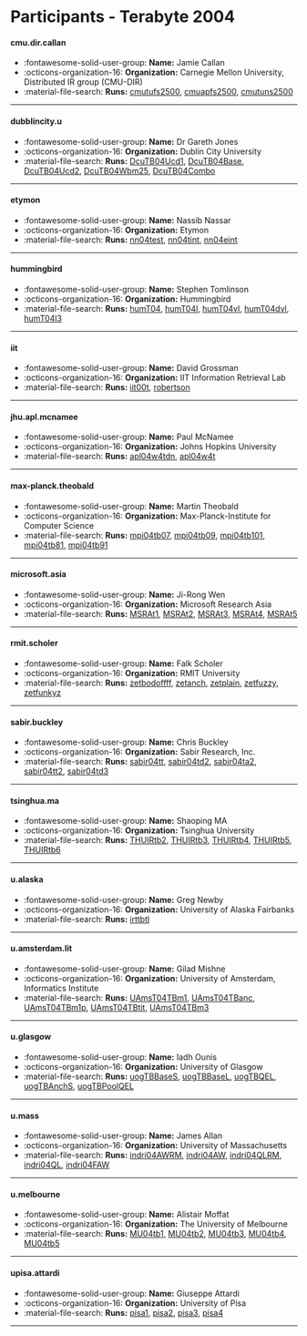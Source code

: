 # Participants - Terabyte 2004 

#### cmu.dir.callan 
 - :fontawesome-solid-user-group: **Name:** Jamie Callan 
 - :octicons-organization-16: **Organization:** Carnegie Mellon University, Distributed IR group (CMU-DIR) 
 - :material-file-search: **Runs:** [cmutufs2500](./runs.md#cmutufs2500), [cmuapfs2500](./runs.md#cmuapfs2500), [cmutuns2500](./runs.md#cmutuns2500) 

---
#### dubblincity.u 
 - :fontawesome-solid-user-group: **Name:** Dr Gareth Jones 
 - :octicons-organization-16: **Organization:** Dublin City University 
 - :material-file-search: **Runs:** [DcuTB04Ucd1](./runs.md#dcutb04ucd1), [DcuTB04Base](./runs.md#dcutb04base), [DcuTB04Ucd2](./runs.md#dcutb04ucd2), [DcuTB04Wbm25](./runs.md#dcutb04wbm25), [DcuTB04Combo](./runs.md#dcutb04combo) 

---
#### etymon 
 - :fontawesome-solid-user-group: **Name:** Nassib Nassar 
 - :octicons-organization-16: **Organization:** Etymon 
 - :material-file-search: **Runs:** [nn04test](./runs.md#nn04test), [nn04tint](./runs.md#nn04tint), [nn04eint](./runs.md#nn04eint) 

---
#### hummingbird 
 - :fontawesome-solid-user-group: **Name:** Stephen Tomlinson 
 - :octicons-organization-16: **Organization:** Hummingbird 
 - :material-file-search: **Runs:** [humT04](./runs.md#humt04), [humT04l](./runs.md#humt04l), [humT04vl](./runs.md#humt04vl), [humT04dvl](./runs.md#humt04dvl), [humT04l3](./runs.md#humt04l3) 

---
#### iit 
 - :fontawesome-solid-user-group: **Name:** David Grossman 
 - :octicons-organization-16: **Organization:** IIT Information Retrieval Lab 
 - :material-file-search: **Runs:** [iit00t](./runs.md#iit00t), [robertson](./runs.md#robertson) 

---
#### jhu.apl.mcnamee 
 - :fontawesome-solid-user-group: **Name:** Paul McNamee 
 - :octicons-organization-16: **Organization:** Johns Hopkins University 
 - :material-file-search: **Runs:** [apl04w4tdn](./runs.md#apl04w4tdn), [apl04w4t](./runs.md#apl04w4t) 

---
#### max-planck.theobald 
 - :fontawesome-solid-user-group: **Name:** Martin Theobald 
 - :octicons-organization-16: **Organization:** Max-Planck-Institute for Computer Science 
 - :material-file-search: **Runs:** [mpi04tb07](./runs.md#mpi04tb07), [mpi04tb09](./runs.md#mpi04tb09), [mpi04tb101](./runs.md#mpi04tb101), [mpi04tb81](./runs.md#mpi04tb81), [mpi04tb91](./runs.md#mpi04tb91) 

---
#### microsoft.asia 
 - :fontawesome-solid-user-group: **Name:** Ji-Rong Wen 
 - :octicons-organization-16: **Organization:** Microsoft Research Asia 
 - :material-file-search: **Runs:** [MSRAt1](./runs.md#msrat1), [MSRAt2](./runs.md#msrat2), [MSRAt3](./runs.md#msrat3), [MSRAt4](./runs.md#msrat4), [MSRAt5](./runs.md#msrat5) 

---
#### rmit.scholer 
 - :fontawesome-solid-user-group: **Name:** Falk Scholer 
 - :octicons-organization-16: **Organization:** RMIT University 
 - :material-file-search: **Runs:** [zetbodoffff](./runs.md#zetbodoffff), [zetanch](./runs.md#zetanch), [zetplain](./runs.md#zetplain), [zetfuzzy](./runs.md#zetfuzzy), [zetfunkyz](./runs.md#zetfunkyz) 

---
#### sabir.buckley 
 - :fontawesome-solid-user-group: **Name:** Chris Buckley 
 - :octicons-organization-16: **Organization:** Sabir Research, Inc. 
 - :material-file-search: **Runs:** [sabir04tt](./runs.md#sabir04tt), [sabir04td2](./runs.md#sabir04td2), [sabir04ta2](./runs.md#sabir04ta2), [sabir04tt2](./runs.md#sabir04tt2), [sabir04td3](./runs.md#sabir04td3) 

---
#### tsinghua.ma 
 - :fontawesome-solid-user-group: **Name:** Shaoping MA 
 - :octicons-organization-16: **Organization:** Tsinghua University 
 - :material-file-search: **Runs:** [THUIRtb2](./runs.md#thuirtb2), [THUIRtb3](./runs.md#thuirtb3), [THUIRtb4](./runs.md#thuirtb4), [THUIRtb5](./runs.md#thuirtb5), [THUIRtb6](./runs.md#thuirtb6) 

---
#### u.alaska 
 - :fontawesome-solid-user-group: **Name:** Greg Newby 
 - :octicons-organization-16: **Organization:** University of Alaska Fairbanks 
 - :material-file-search: **Runs:** [irttbtl](./runs.md#irttbtl) 

---
#### u.amsterdam.lit 
 - :fontawesome-solid-user-group: **Name:** Gilad Mishne 
 - :octicons-organization-16: **Organization:** University of Amsterdam, Informatics Institute 
 - :material-file-search: **Runs:** [UAmsT04TBm1](./runs.md#uamst04tbm1), [UAmsT04TBanc](./runs.md#uamst04tbanc), [UAmsT04TBm1p](./runs.md#uamst04tbm1p), [UAmsT04TBtit](./runs.md#uamst04tbtit), [UAmsT04TBm3](./runs.md#uamst04tbm3) 

---
#### u.glasgow 
 - :fontawesome-solid-user-group: **Name:** Iadh Ounis 
 - :octicons-organization-16: **Organization:** University of Glasgow 
 - :material-file-search: **Runs:** [uogTBBaseS](./runs.md#uogtbbases), [uogTBBaseL](./runs.md#uogtbbasel), [uogTBQEL](./runs.md#uogtbqel), [uogTBAnchS](./runs.md#uogtbanchs), [uogTBPoolQEL](./runs.md#uogtbpoolqel) 

---
#### u.mass 
 - :fontawesome-solid-user-group: **Name:** James Allan 
 - :octicons-organization-16: **Organization:** University of Massachusetts 
 - :material-file-search: **Runs:** [indri04AWRM](./runs.md#indri04awrm), [indri04AW](./runs.md#indri04aw), [indri04QLRM](./runs.md#indri04qlrm), [indri04QL](./runs.md#indri04ql), [indri04FAW](./runs.md#indri04faw) 

---
#### u.melbourne 
 - :fontawesome-solid-user-group: **Name:** Alistair Moffat 
 - :octicons-organization-16: **Organization:** The University of Melbourne 
 - :material-file-search: **Runs:** [MU04tb1](./runs.md#mu04tb1), [MU04tb2](./runs.md#mu04tb2), [MU04tb3](./runs.md#mu04tb3), [MU04tb4](./runs.md#mu04tb4), [MU04tb5](./runs.md#mu04tb5) 

---
#### upisa.attardi 
 - :fontawesome-solid-user-group: **Name:** Giuseppe Attardi 
 - :octicons-organization-16: **Organization:** University of Pisa 
 - :material-file-search: **Runs:** [pisa1](./runs.md#pisa1), [pisa2](./runs.md#pisa2), [pisa3](./runs.md#pisa3), [pisa4](./runs.md#pisa4) 

---
